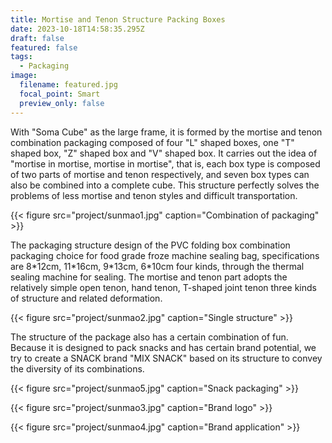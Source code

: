```yaml
---
title: Mortise and Tenon Structure Packing Boxes
date: 2023-10-18T14:58:35.295Z
draft: false
featured: false
tags:
  - Packaging
image:
  filename: featured.jpg
  focal_point: Smart
  preview_only: false
---
```

With "Soma Cube" as the large frame, it is formed by the mortise and tenon combination packaging composed of four "L" shaped boxes, one "T" shaped box, "Z" shaped box and "V" shaped box. It carries out the idea of "mortise in mortise, mortise in mortise", that is, each box type is composed of two parts of mortise and tenon respectively, and seven box types can also be combined into a complete cube. This structure perfectly solves the problems of less mortise and tenon styles and difficult transportation.

{{< figure src="project/sunmao1.jpg" caption="Combination of packaging" >}}

The packaging structure design of the PVC folding box combination packaging choice for food grade froze machine sealing bag, specifications are 8\*12cm, 11\*16cm, 9\*13cm, 6\*10cm four kinds, through the thermal sealing machine for sealing. The mortise and tenon part adopts the relatively simple open tenon, hand tenon, T-shaped joint tenon three kinds of structure and related deformation.

{{< figure src="project/sunmao2.jpg" caption="Single structure" >}}

The structure of the package also has a certain combination of fun. Because it is designed to pack snacks and has certain brand potential, we try to create a SNACK brand "MIX SNACK" based on its structure to convey the diversity of its combinations.

{{< figure src="project/sunmao5.jpg" caption="Snack packaging" >}}

{{< figure src="project/sunmao3.jpg" caption="Brand logo" >}}

{{< figure src="project/sunmao4.jpg" caption="Brand application" >}}
